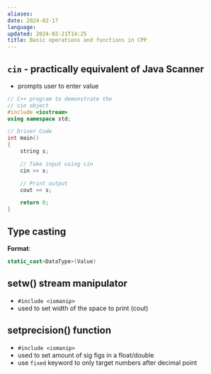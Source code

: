 ```yaml
---
aliases: 
date: 2024-02-17
language: 
updated: 2024-02-21T14:25
title: Basic operations and functions in CPP
---
```

## `cin` - practically equivalent of Java Scanner
- prompts user to enter value

```cpp
// C++ program to demonstrate the
// cin object
#include <iostream>
using namespace std;

// Driver Code
int main()
{
	string s;

	// Take input using cin
	cin >> s;

	// Print output
	cout << s;

	return 0;
}

```

## Type casting
**Format**:

```cpp
static_cast<DataType>(Value)
```


## setw() stream manipulator
- `#include <iomanip>`
- used to set width of the space to print (cout)

## setprecision() function
- `#include <iomanip>`
- used to set amount of sig figs in a float/double
- use `fixed` keyword to only target numbers after decimal point
